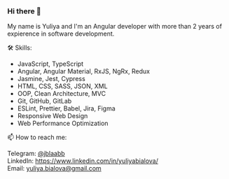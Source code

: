 ### Hi there 👋
My name is Yuliya and I'm an Angular developer with more than 2 years of expierence in software development.

🛠️ Skills: 
  * JavaScript, TypeScript
  * Angular, Angular Material, RxJS,
  NgRx, Redux
  * Jasmine, Jest, Cypress
  * HTML, CSS, SASS, JSON, XML
  * OOP, Clean Architecture, MVC
  * Git, GitHub, GitLab
  * ESLint, Prettier, Babel, Jira, Figma 
  * Responsive Web Design
  * Web Performance Optimization

 📫 How to reach me:
 
 Telegram: [@jblaabb](https://t.me/jblaabb) \
 LinkedIn: https://www.linkedin.com/in/yuliyabialova/ \
 Email: yuliya.bialova@gmail.com


<!--
**beloveddd/beloveddd** is a ✨ _special_ ✨ repository because its `README.md` (this file) appears on your GitHub profile.

Here are some ideas to get you started:

- 🔭 I’m currently working on ...
- 🌱 I’m currently learning ...
- 👯 I’m looking to collaborate on ...
- 🤔 I’m looking for help with ...
- 💬 Ask me about ...
- 📫 How to reach me: ...
- 😄 Pronouns: ...
- ⚡ Fun fact: ...
-->
